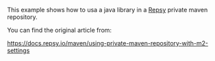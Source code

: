 This example shows how to usa a java library in a [Repsy](https://repsy.io) private maven repository. 

You can find the original article from:

https://docs.repsy.io/maven/using-private-maven-repository-with-m2-settings
